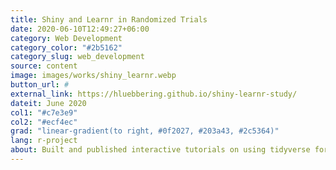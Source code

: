 ```yaml
---
title: Shiny and Learnr in Randomized Trials
date: 2020-06-10T12:49:27+06:00
category: Web Development
category_color: "#2b5162"
category_slug: web_development
source: content
image: images/works/shiny_learnr.webp
button_url: #
external_link: https://hluebbering.github.io/shiny-learnr-study/
dateit: June 2020
col1: "#c7e3e9"
col2: "#ecf4ec"
grad: "linear-gradient(to right, #0f2027, #203a43, #2c5364)"
lang: r-project
about: Built and published interactive tutorials on using tidyverse for data analysis and generated randomized trials using shiny and learnr software.
---
```


